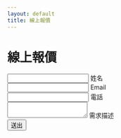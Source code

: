 ```yaml
---
layout: default
title: 線上報價
---
```


<div class="container">
  <h1>線上報價</h1>
  <form action="https://formspree.io/f/xyyljqen" method="POST">
    <div class="input-field">
      <input id="name" type="text" name="name" required>
      <label for="name">姓名</label>
    </div>
    <div class="input-field">
      <input id="email" type="email" name="email" required>
      <label for="email">Email</label>
    </div>
    <div class="input-field">
      <input id="phone" type="text" name="phone">
      <label for="phone">電話</label>
    </div>
    <div class="input-field">
      <textarea id="details" class="materialize-textarea" name="details"></textarea>
      <label for="details">需求描述</label>
    </div>
    <button type="submit" class="btn waves-effect">送出</button>
  </form>
</div>
